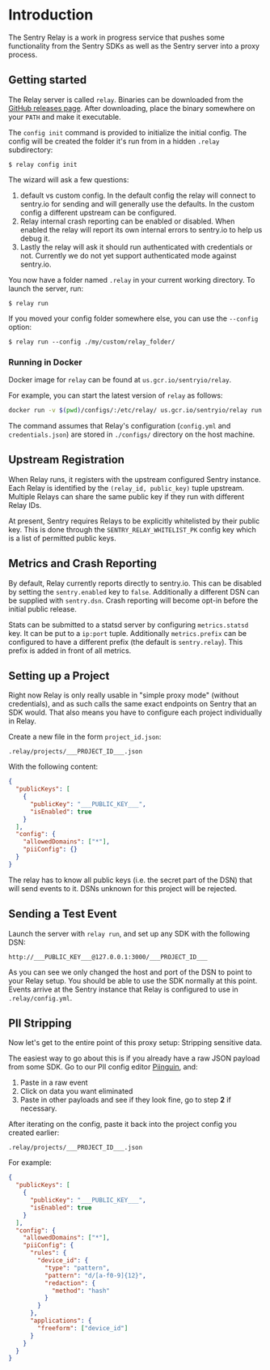 # Introduction

The Sentry Relay is a work in progress service that pushes some functionality
from the Sentry SDKs as well as the Sentry server into a proxy process.

## Getting started

The Relay server is called `relay`. Binaries can be downloaded from the [GitHub
releases page](https://github.com/getsentry/relay/releases). After downloading,
place the binary somewhere on your `PATH` and make it executable.

The `config init` command is provided to initialize the initial config. The
config will be created the folder it's run from in a hidden `.relay`
subdirectory:

    $ relay config init

The wizard will ask a few questions:

1. default vs custom config. In the default config the relay will connect to
   sentry.io for sending and will generally use the defaults. In the custom
   config a different upstream can be configured.
2. Relay internal crash reporting can be enabled or disabled. When enabled the
   relay will report its own internal errors to sentry.io to help us debug it.
3. Lastly the relay will ask it should run authenticated with credentials or
   not. Currently we do not yet support authenticated mode against sentry.io.

You now have a folder named `.relay` in your current working directory. To
launch the server, run:

    $ relay run

If you moved your config folder somewhere else, you can use the `--config` option:

    $ relay run --config ./my/custom/relay_folder/

### Running in Docker

Docker image for `relay` can be found at `us.gcr.io/sentryio/relay`.

For example, you can start the latest version of `relay` as follows:

```sh
docker run -v $(pwd)/configs/:/etc/relay/ us.gcr.io/sentryio/relay run --config /etc/relay
```

The command assumes that Relay's configuration (`config.yml` and
`credentials.json`) are stored in `./configs/` directory on the host machine.

## Upstream Registration

When Relay runs, it registers with the upstream configured Sentry instance. Each
Relay is identified by the `(relay_id, public_key)` tuple upstream. Multiple
Relays can share the same public key if they run with different Relay IDs.

At present, Sentry requires Relays to be explicitly whitelisted by their public
key. This is done through the `SENTRY_RELAY_WHITELIST_PK` config key which is a
list of permitted public keys.

## Metrics and Crash Reporting

By default, Relay currently reports directly to sentry.io. This can be disabled
by setting the `sentry.enabled` key to `false`. Additionally a different DSN can
be supplied with `sentry.dsn`. Crash reporting will become opt-in before the
initial public release.

Stats can be submitted to a statsd server by configuring `metrics.statsd` key.
It can be put to a `ip:port` tuple. Additionally `metrics.prefix` can be
configured to have a different prefix (the default is `sentry.relay`). This
prefix is added in front of all metrics.

## Setting up a Project

Right now Relay is only really usable in "simple proxy mode" (without
credentials), and as such calls the same exact endpoints on Sentry that an SDK
would. That also means you have to configure each project individually in Relay.

Create a new file in the form `project_id.json`:

```
.relay/projects/___PROJECT_ID___.json
```

With the following content:

```json
{
  "publicKeys": [
    {
      "publicKey": "___PUBLIC_KEY___",
      "isEnabled": true
    }
  ],
  "config": {
    "allowedDomains": ["*"],
    "piiConfig": {}
  }
}
```

The relay has to know all public keys (i.e. the secret part of the DSN) that
will send events to it. DSNs unknown for this project will be rejected.

## Sending a Test Event

Launch the server with `relay run`, and set up any SDK with the following DSN:

```
http://___PUBLIC_KEY___@127.0.0.1:3000/___PROJECT_ID___
```

As you can see we only changed the host and port of the DSN to point to your
Relay setup. You should be able to use the SDK normally at this point. Events
arrive at the Sentry instance that Relay is configured to use in
`.relay/config.yml`.

## PII Stripping

Now let's get to the entire point of this proxy setup: Stripping sensitive data.

The easiest way to go about this is if you already have a raw JSON payload from
some SDK. Go to our PII config editor
[Piinguin](https://getsentry.github.io/piinguin/), and:

1. Paste in a raw event
2. Click on data you want eliminated
3. Paste in other payloads and see if they look fine, go to step **2** if
   necessary.

After iterating on the config, paste it back into the project config you created
earlier:

```
.relay/projects/___PROJECT_ID___.json
```

For example:

```json
{
  "publicKeys": [
    {
      "publicKey": "___PUBLIC_KEY___",
      "isEnabled": true
    }
  ],
  "config": {
    "allowedDomains": ["*"],
    "piiConfig": {
      "rules": {
        "device_id": {
          "type": "pattern",
          "pattern": "d/[a-f0-9]{12}",
          "redaction": {
            "method": "hash"
          }
        }
      },
      "applications": {
        "freeform": ["device_id"]
      }
    }
  }
}
```
